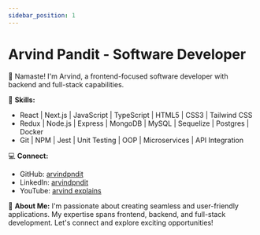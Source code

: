```yaml
---
sidebar_position: 1
---
```


# Arvind Pandit - Software Developer

👋 Namaste! I'm Arvind, a frontend-focused software developer with backend and full-stack capabilities.

🚀 **Skills:**

- React | Next.js | JavaScript | TypeScript | HTML5 | CSS3 | Tailwind CSS
- Redux | Node.js | Express | MongoDB | MySQL | Sequelize | Postgres | Docker
- Git | NPM | Jest | Unit Testing | OOP | Microservices | API Integration

💻 **Connect:**

- GitHub: [arvindpndit](https://github.com/arvindpndit)
- LinkedIn: [arvindpndit](https://www.linkedin.com/in/arvindpndit)
- YouTube: [arvind explains](https://youtube.com/@arvindexplains)

🌟 **About Me:**
I'm passionate about creating seamless and user-friendly applications. My expertise spans frontend, backend, and full-stack development. Let's connect and explore exciting opportunities!
